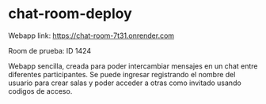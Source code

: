 # chat-room-deploy

Webapp link: https://chat-room-7t31.onrender.com

Room de prueba: ID 1424

Webapp sencilla, creada para poder intercambiar mensajes en un chat entre diferentes participantes. Se puede ingresar registrando el nombre del usuario para crear salas y poder acceder a otras como invitado usando codigos de acceso.
